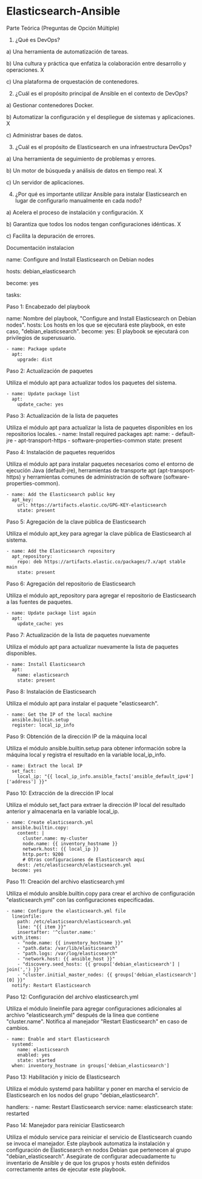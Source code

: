 # Elasticsearch-Ansible

Parte Teórica (Preguntas de Opción Múltiple)

1. ¿Qué es DevOps?
   
a) Una herramienta de automatización de tareas.

b) Una cultura y práctica que enfatiza la colaboración entre desarrollo y operaciones. X

c) Una plataforma de orquestación de contenedores.

2. ¿Cuál es el propósito principal de Ansible en el contexto de DevOps?
   
a) Gestionar contenedores Docker.

b) Automatizar la configuración y el despliegue de sistemas y aplicaciones. X

c) Administrar bases de datos.

3. ¿Cuál es el propósito de Elasticsearch en una infraestructura DevOps?

a) Una herramienta de seguimiento de problemas y errores.

b) Un motor de búsqueda y análisis de datos en tiempo real. X

c) Un servidor de aplicaciones.

4. ¿Por qué es importante utilizar Ansible para instalar Elasticsearch en lugar
de configurarlo manualmente en cada nodo?

a) Acelera el proceso de instalación y configuración. X

b) Garantiza que todos los nodos tengan configuraciones idénticas. X

c) Facilita la depuración de errores.

Documentación instalacion


  name: Configure and Install Elasticsearch on Debian nodes
  
  hosts: debian_elasticsearch
  
  become: yes
  
  tasks:


Paso 1: Encabezado del playbook

name: Nombre del playbook, "Configure and Install Elasticsearch on Debian nodes".
hosts: Los hosts en los que se ejecutará este playbook, en este caso, "debian_elasticsearch".
become: yes: El playbook se ejecutará con privilegios de superusuario.

    - name: Package update
      apt:
        upgrade: dist


Paso 2: Actualización de paquetes

Utiliza el módulo apt para actualizar todos los paquetes del sistema.

    - name: Update package list
      apt:
        update_cache: yes

Paso 3: Actualización de la lista de paquetes

Utiliza el módulo apt para actualizar la lista de paquetes disponibles en los repositorios locales.
    - name: Install required packages
      apt:
        name:
          - default-jre
          - apt-transport-https
          - software-properties-common
        state: present

Paso 4: Instalación de paquetes requeridos

Utiliza el módulo apt para instalar paquetes necesarios como el entorno de ejecución Java (default-jre), 
herramientas de transporte apt (apt-transport-https) y herramientas comunes de administración de 
software (software-properties-common).
  
    - name: Add the Elasticsearch public key
      apt_key:
        url: https://artifacts.elastic.co/GPG-KEY-elasticsearch
        state: present

Paso 5: Agregación de la clave pública de Elasticsearch

Utiliza el módulo apt_key para agregar la clave pública de Elasticsearch al sistema.

    - name: Add the Elasticsearch repository
      apt_repository:
        repo: deb https://artifacts.elastic.co/packages/7.x/apt stable main
        state: present
        
Paso 6: Agregación del repositorio de Elasticsearch

Utiliza el módulo apt_repository para agregar el repositorio de Elasticsearch a las fuentes de paquetes.

    - name: Update package list again
      apt:
        update_cache: yes

Paso 7: Actualización de la lista de paquetes nuevamente

Utiliza el módulo apt para actualizar nuevamente la lista de paquetes disponibles.

    - name: Install Elasticsearch
      apt:
        name: elasticsearch
        state: present

Paso 8: Instalación de Elasticsearch

Utiliza el módulo apt para instalar el paquete "elasticsearch".

    - name: Get the IP of the local machine
      ansible.builtin.setup
      register: local_ip_info

Paso 9: Obtención de la dirección IP de la máquina local

Utiliza el módulo ansible.builtin.setup para obtener información sobre la máquina local y registra el 
resultado en la variable local_ip_info.

    - name: Extract the local IP
      set_fact:
        local_ip: "{{ local_ip_info.ansible_facts['ansible_default_ipv4']['address'] }}"

Paso 10: Extracción de la dirección IP local

Utiliza el módulo set_fact para extraer la dirección IP local del resultado anterior y almacenarla en la variable local_ip.

    - name: Create elasticsearch.yml
      ansible.builtin.copy:
        content: |
          cluster.name: my-cluster
          node.name: {{ inventory_hostname }}
          network.host: {{ local_ip }}
          http.port: 9200
          # Otras configuraciones de Elasticsearch aquí
        dest: /etc/elasticsearch/elasticsearch.yml
      become: yes

Paso 11: Creación del archivo elasticsearch.yml

Utiliza el módulo ansible.builtin.copy para crear el archivo de configuración "elasticsearch.yml" con las configuraciones especificadas.

    - name: Configure the elasticsearch.yml file
      lineinfile:
        path: /etc/elasticsearch/elasticsearch.yml
        line: "{{ item }}"
        insertafter: '^cluster.name:'
      with_items:
        - "node.name: {{ inventory_hostname }}"
        - "path.data: /var/lib/elasticsearch"
        - "path.logs: /var/log/elasticsearch"
        - "network.host: {{ ansible_host }}"
        - "discovery.seed_hosts: {{ groups['debian_elasticsearch'] | join(',') }}"
        - "cluster.initial_master_nodes: {{ groups['debian_elasticsearch'][0] }}"
      notify: Restart Elasticsearch

Paso 12: Configuración del archivo elasticsearch.yml

Utiliza el módulo lineinfile para agregar configuraciones adicionales al archivo "elasticsearch.yml" después de la 
línea que contiene "cluster.name". Notifica al manejador "Restart Elasticsearch" en caso de cambios.

    - name: Enable and start Elasticsearch
      systemd:
        name: elasticsearch
        enabled: yes
        state: started
      when: inventory_hostname in groups['debian_elasticsearch']

Paso 13: Habilitación y inicio de Elasticsearch

Utiliza el módulo systemd para habilitar y poner en marcha el servicio de Elasticsearch en los nodos del grupo "debian_elasticsearch".

  handlers:
    - name: Restart Elasticsearch
      service:
        name: elasticsearch
        state: restarted

Paso 14: Manejador para reiniciar Elasticsearch

Utiliza el módulo service para reiniciar el servicio de Elasticsearch cuando se invoca el manejador.
Este playbook automatiza la instalación y configuración de Elasticsearch en nodos Debian que pertenecen al grupo 
"debian_elasticsearch". Asegúrate de configurar adecuadamente tu inventario de Ansible y de que los grupos y hosts 
estén definidos correctamente antes de ejecutar este playbook.
